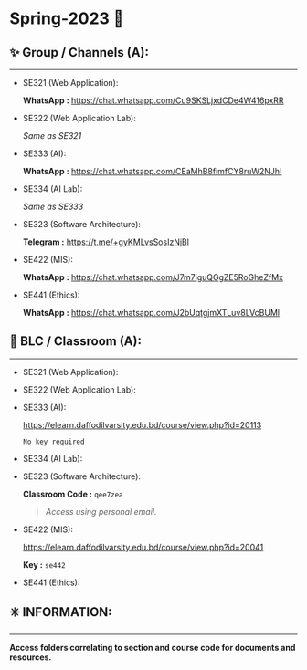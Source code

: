 # Spring-2023 🌺


## ✨ **Group / Channels (A):**

---

- SE321 (Web Application):

  **WhatsApp :** <https://chat.whatsapp.com/Cu9SKSLjxdCDe4W416pxRR>

- SE322 (Web Application Lab):

  *Same as SE321*

- SE333 (AI):

  **WhatsApp :** <https://chat.whatsapp.com/CEaMhB8fimfCY8ruW2NJhI>

- SE334 (AI Lab):

  *Same as SE333*

- SE323 (Software Architecture):

  **Telegram :** <https://t.me/+gyKMLvsSosIzNjBl>

- SE422 (MIS):

  **WhatsApp :** <https://chat.whatsapp.com/J7m7iguQGgZE5RoGheZfMx>

- SE441 (Ethics):

  **WhatsApp :** <https://chat.whatsapp.com/J2bUqtgjmXTLuv8LVcBUMl>



## 📖 **BLC / Classroom (A):**

---

- SE321 (Web Application):

- SE322 (Web Application Lab):

- SE333 (AI):

  <https://elearn.daffodilvarsity.edu.bd/course/view.php?id=20113>

  `No key required`

- SE334 (AI Lab):

- SE323 (Software Architecture):

  **Classroom Code :** `qee7zea`
  > *Access using personal email.*

- SE422 (MIS):

  <https://elearn.daffodilvarsity.edu.bd/course/view.php?id=20041>
  
  **Key :** `se442`

- SE441 (Ethics):


## ✳️ **INFORMATION:**

___

**Access folders correlating to section and course code for documents and resources.**
